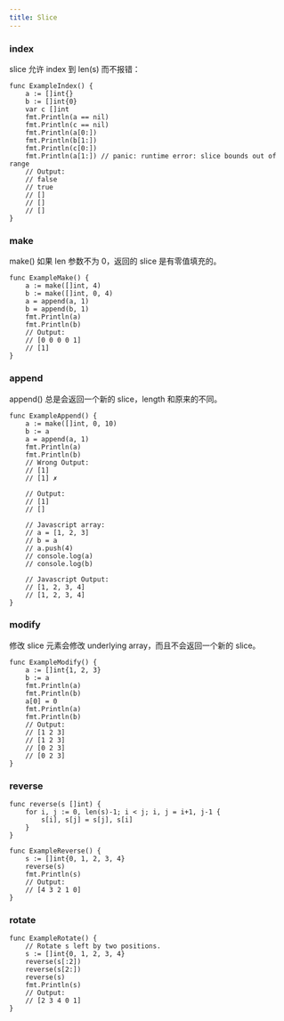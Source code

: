 ```yaml
---
title: Slice
---
```


### index

slice 允许 index 到 len(s) 而不报错：

    func ExampleIndex() {
        a := []int{}
        b := []int{0}
        var c []int
        fmt.Println(a == nil)
        fmt.Println(c == nil)
        fmt.Println(a[0:])
        fmt.Println(b[1:])
        fmt.Println(c[0:])
        fmt.Println(a[1:]) // panic: runtime error: slice bounds out of range
        // Output:
        // false
        // true
        // []
        // []
        // []
    }

### make

make() 如果 len 参数不为 0，返回的 slice 是有零值填充的。

    func ExampleMake() {
        a := make([]int, 4)
        b := make([]int, 0, 4)
        a = append(a, 1)
        b = append(b, 1)
        fmt.Println(a)
        fmt.Println(b)
        // Output:
        // [0 0 0 0 1]
        // [1]
    }

### append

append() 总是会返回一个新的 slice，length 和原来的不同。

    func ExampleAppend() {
        a := make([]int, 0, 10)
        b := a
        a = append(a, 1)
        fmt.Println(a)
        fmt.Println(b)
        // Wrong Output:
        // [1]
        // [1] ✗

        // Output:
        // [1]
        // []

        // Javascript array:
        // a = [1, 2, 3]
        // b = a
        // a.push(4)
        // console.log(a)
        // console.log(b)

        // Javascript Output:
        // [1, 2, 3, 4]
        // [1, 2, 3, 4]
    }

### modify

修改 slice 元素会修改 underlying array，而且不会返回一个新的 slice。

    func ExampleModify() {
        a := []int{1, 2, 3}
        b := a
        fmt.Println(a)
        fmt.Println(b)
        a[0] = 0
        fmt.Println(a)
        fmt.Println(b)
        // Output:
        // [1 2 3]
        // [1 2 3]
        // [0 2 3]
        // [0 2 3]
    }

### reverse

    func reverse(s []int) {
        for i, j := 0, len(s)-1; i < j; i, j = i+1, j-1 {
            s[i], s[j] = s[j], s[i]
        }
    }

    func ExampleReverse() {
        s := []int{0, 1, 2, 3, 4}
        reverse(s)
        fmt.Println(s)
        // Output:
        // [4 3 2 1 0]
    }

### rotate

    func ExampleRotate() {
        // Rotate s left by two positions.
        s := []int{0, 1, 2, 3, 4}
        reverse(s[:2])
        reverse(s[2:])
        reverse(s)
        fmt.Println(s)
        // Output:
        // [2 3 4 0 1]
    }

